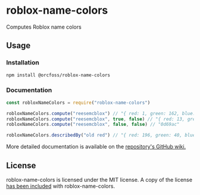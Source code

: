 # roblox-name-colors
Computes Roblox name colors

## Usage
### Installation
```bash
npm install @orcfoss/roblox-name-colors
```

### Documentation
```js
const robloxNameColors = require("roblox-name-colors")

robloxNameColors.compute("reesemcblox") // "{ red: 1, green: 162, blue: 255, describer: 'blue' }"
robloxNameColors.compute("reesemcblox", true, false) // "{ red: 13, green: 105, blue: 172, describer: 'blue' }"
robloxNameColors.compute("reesemcblox", false, false) // "0d69ac"

robloxNameColors.describedBy("old red") // "{ red: 196, green: 40, blue: 28, describer: 'red' }"
```

More detailed documentation is available on the [repository's GitHub wiki.](https://github.com/orcfoss/roblox-name-colors/wiki)

## License
roblox-name-colors is licensed under the MIT license. A copy of the license [has been included](https://github.com/orcfoss/roblox-name-colors/blob/trunk/LICENSE) with roblox-name-colors.